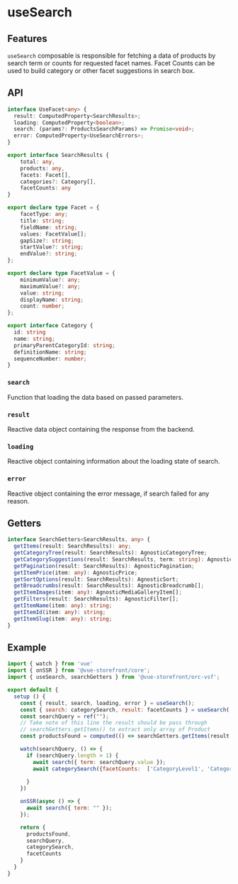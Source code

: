 # useSearch

## Features
`useSearch` composable is responsible for fetching a data of products by search term or counts for requested facet names.
Facet Counts can be used to build category or other facet suggestions in search box.

## API
```typescript
interface UseFacet<any> {
  result: ComputedProperty<SearchResults>;
  loading: ComputedProperty<boolean>;
  search: (params?: ProductsSearchParams) => Promise<void>;
  error: ComputedProperty<UseSearchErrors>;
}

export interface SearchResults {
    total: any,
    products: any,
    facets: Facet[],
    categories?: Category[],
    facetCounts: any
}

export declare type Facet = {
    facetType: any;
    title: string;
    fieldName: string;
    values: FacetValue[];
    gapSize?: string;
    startValue?: string;
    endValue?: string;
};

export declare type FacetValue = {
    minimumValue?: any;
    maximumValue?: any;
    value: string;
    displayName: string;
    count: number;
};

export interface Category {
  id: string
  name: string;
  primaryParentCategoryId: string;
  definitionName: string;
  sequenceNumber: number;
}
```

### `search`
Function that loading the data based on passed parameters. 

### `result`
Reactive data object containing the response from the backend.

### `loading`
Reactive object containing information about the loading state of search.

### `error`
Reactive object containing the error message, if search failed for any reason.

## Getters
````typescript
interface SearchGetters<SearchResults, any> {
  getItems(result: SearchResults): any;
  getCategoryTree(result: SearchResults): AgnosticCategoryTree;
  getCategorySuggestions(result: SearchResults, term: string): AgnosticCategoryTree[];
  getPagination(result: SearchResults): AgnosticPagination;
  getItemPrice(item: any): AgnosticPrice;
  getSortOptions(result: SearchResults): AgnosticSort;
  getBreadcrumbs(result: SearchResults): AgnosticBreadcrumb[];
  getItemImages(item: any): AgnosticMediaGalleryItem[];
  getFilters(result: SearchResults): AgnosticFilter[];
  getItemName(item: any): string;
  getItemId(item: any): string;
  getItemSlug(item: any): string;
}
````
## Example

```javascript
import { watch } from 'vue'
import { onSSR } from '@vue-storefront/core';
import { useSearch, searchGetters } from '@vue-storefront/orc-vsf';

export default {
  setup () {
    const { result, search, loading, error } = useSearch();
    const { search: categorySearch, result: facetCounts } = useSearch('categorySuggestions');
    const searchQuery = ref("");
    // Take note of this line the result should be pass through 
    // searchGetters.getItems() to extract only array of Product
    const productsFound = computed(() => searchGetters.getItems(result.value));

    watch(searchQuery, () => {
      if (searchQuery.length > 1) {
        await search({ term: searchQuery.value });
        await categorySearch({facetCounts:  ['CategoryLevel1', 'CategoryLevel2', 'CategoryLevel3']});
    
      }
    })

    onSSR(async () => {
      await search({ term: "" });
    });

    return {
      productsFound,
      searchQuery,
      categorySearch,
      facetCounts
    }
  }
}
```